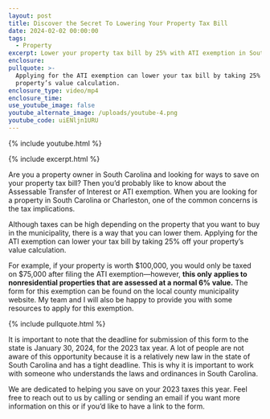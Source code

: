 ```yaml
---
layout: post
title: Discover the Secret To Lowering Your Property Tax Bill
date: 2024-02-02 00:00:00
tags:
  - Property
excerpt: Lower your property tax bill by 25% with ATI exemption in South Carolina.
enclosure:
pullquote: >-
  Applying for the ATI exemption can lower your tax bill by taking 25% off your
  property’s value calculation.
enclosure_type: video/mp4
enclosure_time:
use_youtube_image: false
youtube_alternate_image: /uploads/youtube-4.png
youtube_code: uiENljn1URU
---
```

{% include youtube.html %}

{% include excerpt.html %}

Are you a property owner in South Carolina and looking for ways to save on your property tax bill? Then you’d probably like to know about the Assessable Transfer of Interest or ATI exemption. When you are looking for a property in South Carolina or Charleston, one of the common concerns is the tax implications.

Although taxes can be high depending on the property that you want to buy in the municipality, there is a way that you can lower them. Applying for the ATI exemption can lower your tax bill by taking 25% off your property’s value calculation.

For example, if your property is worth $100,000, you would only be taxed on $75,000 after filing the ATI exemption—however, **this only** **applies to nonresidential properties that are assessed at a normal 6% value.** The form for this exemption can be found on the local county municipality website. My team and I will also be happy to provide you with some resources to apply for this exemption.

{% include pullquote.html %}

It is important to note that the deadline for submission of this form to the state is January 30, 2024, for the 2023 tax year. A lot of people are not aware of this opportunity because it is a relatively new law in the state of South Carolina and has a tight deadline. This is why it is important to work with someone who understands the laws and ordinances in South Carolina.

We are dedicated to helping you save on your 2023 taxes this year. Feel free to reach out to us by calling or sending an email if you want more information on this or if you’d like to have a link to the form.